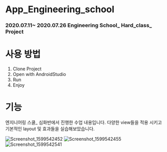 # App_Engineering_school

### 2020.07.11~ 2020.07.26 Engineering School_ Hard_class_ Project

# 사용 방법

1. Clone Project
2. Open with AndroidStudio
3. Run
4. Enjoy

# 기능

엔지니어링 스쿨_ 심화반에서 진행한 수업 내용입니다.
다양한 view들을 적용 시키고 기본적인 layout 및 효과들을 실습해보았습니다.

![Screenshot_1599542452](https://user-images.githubusercontent.com/17926024/92436275-453f5180-f1df-11ea-9563-592d40711de2.png)
![Screenshot_1599542455](https://user-images.githubusercontent.com/17926024/92436282-46707e80-f1df-11ea-9748-49a0f37022c1.png)
![Screenshot_1599542541](https://user-images.githubusercontent.com/17926024/92436283-47091500-f1df-11ea-9107-7143dff70f5e.png)
